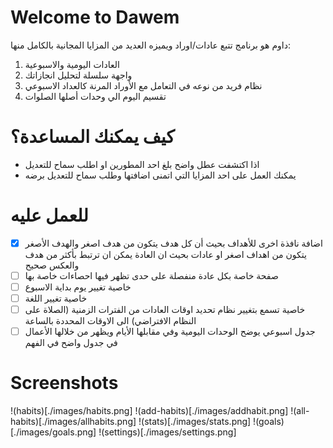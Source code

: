 # Welcome to Dawem
داوم هو برنامج تتبع عادات/اوراد ويميزه العديد من المزايا المجانية بالكامل منها:
1. العادات اليومية والاسبوعية
2. واجهة سلسلة لتحليل انجازاتك
3. نظام فريد من نوعه في التعامل مع الأوراد المرنة كالعداد الاسبوعي
4. تقسيم اليوم الي وحدات أصلها الصلوات

# كيف يمكنك المساعدة؟
- اذا اكتشفت عطل واضح بلغ احد المطورين او اطلب سماح للتعديل
- يمكنك العمل على احد المزايا التي اتمنى اضافتها وطلب سماح للتعديل برضه

# للعمل عليه
- [x] اضافة نافذة اخرى للأهداف بحيث أن كل هدف يتكون من هدف اصغر والهدف الأصغر يتكون من اهداف اصغر او عادات بحيث ان العادة يمكن ان ترتبط بأكثر من هدف والعكس صحيح
- [ ] صفحة خاصة بكل عادة منفصلة على حدى تظهر فيها احصاءات خاصة بها
- [ ] خاصية تغيير يوم بداية الاسبوع
- [ ] خاصية تغيير اللغة
- [ ] خاصية تسمع بتغيير نظام تحديد اوقات العادات من الفترات الزمنية (الصلاة على النظام الافتراضي) الى الاوقات المحددة بالساعة
- [ ] جدول اسبوعي يوضح الوحدات اليومية وفي مقابلها الأيام ويظهر من خلالها الأعمال في جدول واضح في الفهم

# Screenshots
!(habits)[./images/habits.png]
!(add-habits)[./images/addhabit.png]
!(all-habits)[./images/allhabits.png]
!(stats)[./images/stats.png]
!(goals)[./images/goals.png]
!(settings)[./images/settings.png]